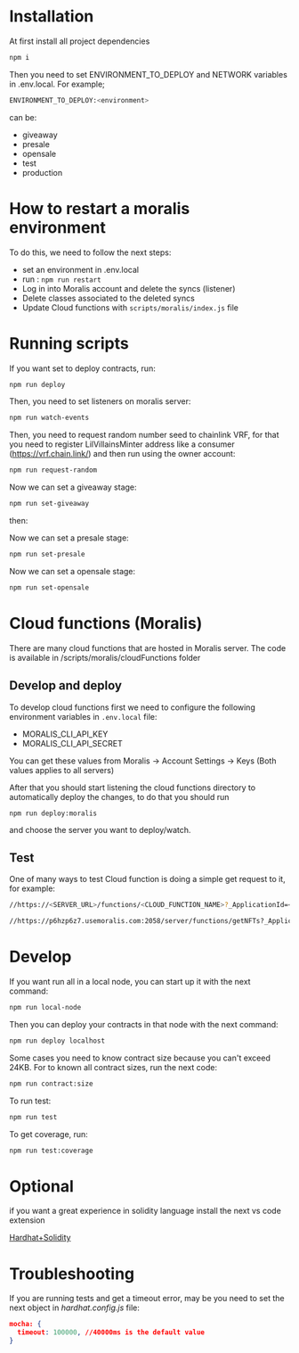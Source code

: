 # Installation

At first install all project dependencies

```bash
npm i
```

Then you need to set ENVIRONMENT_TO_DEPLOY and NETWORK variables in .env.local. For example;

```bash
ENVIRONMENT_TO_DEPLOY:<environment>
```

**<environment>** can be:

- giveaway
- presale
- opensale
- test
- production

# How to restart a moralis environment

To do this, we need to follow the next steps:

- set an environment in .env.local
- run : `npm run restart`
- Log in into Moralis account and delete the syncs (listener)
- Delete classes associated to the deleted syncs
- Update Cloud functions with `scripts/moralis/index.js` file

# Running scripts

If you want set to deploy contracts, run:

```bash
npm run deploy
```

Then, you need to set listeners on moralis server:

```bash
npm run watch-events
```

Then, you need to request random number seed to chainlink VRF, for that you need to register LilVillainsMinter address like a consumer (https://vrf.chain.link/) and then run using the owner account:

```bash
npm run request-random
```

Now we can set a giveaway stage:

```bash
npm run set-giveaway
```

then:

Now we can set a presale stage:

```bash
npm run set-presale
```

Now we can set a opensale stage:

```bash
npm run set-opensale
```

# Cloud functions (Moralis)

There are many cloud functions that are hosted in Moralis server. The code is available in /scripts/moralis/cloudFunctions folder

## Develop and deploy

To develop cloud functions first we need to configure the following environment variables in `.env.local` file:

* MORALIS_CLI_API_KEY
* MORALIS_CLI_API_SECRET

You can get these values from Moralis -> Account Settings -> Keys
(Both values applies to all servers)

After that you should start listening the cloud functions directory to automatically deploy the changes, to do that you should run

```
npm run deploy:moralis
```

and choose the server you want to deploy/watch.

## Test

One of many ways to test Cloud function is doing a simple get request to it, for example:

```bash
//https://<SERVER_URL>/functions/<CLOUD_FUNCTION_NAME>?_ApplicationId=<APP_ID>&<PARAM_NAME1>=<PARAM_VALUE1>&<PARAM_NAME2>=<PARAM_VALUE2>

//https://p6hzp6z7.usemoralis.com:2058/server/functions/getNFTs?_ApplicationId=8fv7oJnfTjwa26gi0EqJ1EHbtJt&address=0x202f4d5cce054f715444b292d0ce76acb38c2767&amount=10
```

# Develop

If you want run all in a local node, you can start up it with the next command:

```bash
npm run local-node
```

Then you can deploy your contracts in that node with the next command:

```bash
npm run deploy localhost
```

Some cases you need to know contract size because you can't exceed 24KB. For to known all contract sizes, run the next code:

```bash
npm run contract:size
```

To run test:

```bash
npm run test
```

To get coverage, run:

```bash
npm run test:coverage
```

# Optional

if you want a great experience in solidity language install the next vs code extension

[Hardhat+Solidity](https://marketplace.visualstudio.com/items?itemName=NomicFoundation.hardhat-solidity&ssr=false#review-details)

# Troubleshooting

If you are running tests and get a timeout error, may be you need to set the next object in _hardhat.config.js_ file:

```json
mocha: {
  timeout: 100000, //40000ms is the default value
}
```
